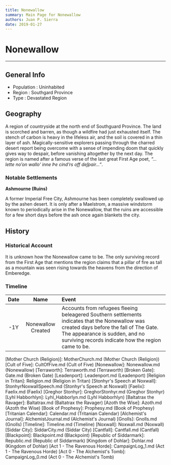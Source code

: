 ```yaml
---
title: Nonewallow
summary: Main Page for Nonewallow
authors: Juan P. Sierra
date: 2019-01-27
---
```


# Nonewallow

-----


## General Info

- Population : Uninhabited
- Region : Southgard Province
- Type : Devastated Region

## Geography

A region of countryside at the north end of Southguard Province. The land is scorched and barren, as though a wildfire had just exhausted itself. The stench of carbon is heavy in the lifeless air, and the soil is covered in a thin layer of ash. Magically-sensitive explorers passing through the charred desert report being overcome with a sense of impending doom that quickly gives way to despair, before vanishing altogether by the next day. The region is named after a famous verse of the last great First Age poet, *“... lette no’on wallo’ inne Þe cind’rs off deſpair…”*.

### Notable Settlements

**Ashmourne (Ruins)**

A former Imperial Free City, Ashmourne has been completely swallowed up by the ashen desert. It is only after a Maelstrom, a massive windstorm known to periodically arise in the Nonewallow, that the ruins are accessible for a few short days before the ash once again blankets the city.




## History

### Historical Account

It is unknown how the Nonewallow came to be. The only surviving record from the First Age that mentions the region claims that a pillar of fire as tall as a mountain was seen rising towards the heavens from the direction of Emberedge.
### Timeline

Date | Name | Event
:---:|:----:|:----
-1Y | Nonewallow Created | Accounts from refugees fleeing beleagered Southern settlements indicates that the Nonewallow was created days before the fall of The Gate. The appearance is sudden, and no surviving records indicate how the region came to be.



[Republic Expeditionary Forces]: REF.md (Republic Expeditionary Forces)
[Gahrdynyr Trade House]: GahrdynyrTradeHouse.md (Gahrdynyr Trade House)
[Mother Church (Religion)]: MotherChurch.md (Mother Church (Religion))
[Cult of Five]: CultOfFive.md (Cult of Five)
[Nonewallow]: Nonewallow.md (Nonewallow)
[Terraworth]: Terraworth.md (Terraworth)
[Broken Gate]: Gate.md (Broken Gate)
[Leadenport]: Leadenport.md (Leadenport)
[Religion in Tritan]: Religion.md (Religion in Tritan)
[Stonhyr's Speech at Noxwall]: StonhyrNoxwallSpeech.md (Stonhyr's Speech at Noxwall)
[Faelix]: Faelix.md (Faelix)
[Greghor Stonhyr]: GreghorStonhyr.md (Greghor Stonhyr)
[Lyhl Habborhlyn]: Lyhl_Habborlyn.md (Lyhl Habborhlyn)
[Baltatrax the Ravager]: Baltatrax.md (Baltatrax the Ravager)
[Azoth the Wise]: Azoth.md (Azoth the Wise)
[Book of Prophesy]: Prophesy.md (Book of Prophesy)
[Tritanian Calendar]: Calendar.md (Tritanian Calendar)
[Alchemist's Journal]: AlchemistJournal.md (Alchemist's Journal)
[Gnolls]: Gnolls.md (Gnolls)
[Timeline]: Timeline.md (Timeline)
[Noxwall]: Noxwall.md (Noxwall)
[Siddar City]: SiddarCity.md (Siddar City)
[Cantfall]: Cantfall.md (Cantfall)
[Blackpoint]: Blackpoint.md (Blackpoint)
[Republic of Siddarmark]: Republic.md (Republic of Siddarmark)
[Kingdom of Dohlar]: Dohlar.md (Kingdom of Dohlar)
[Act 1 - The Ravenous Horde]: CampaignLog_1.md (Act 1 - The Ravenous Horde)
[Act 0 - The Alchemist's Tomb]: CampaignLog_0.md (Act 0 - The Alchemist's Tomb)